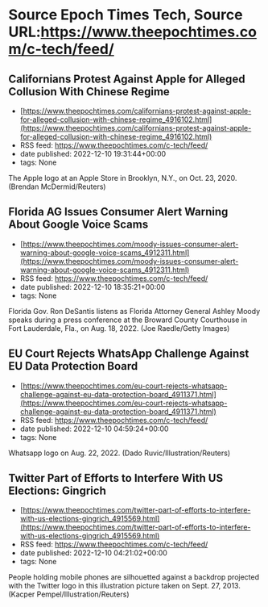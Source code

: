 # Source Epoch Times Tech, Source URL:https://www.theepochtimes.com/c-tech/feed/

## Californians Protest Against Apple for Alleged Collusion With Chinese Regime
 - [https://www.theepochtimes.com/californians-protest-against-apple-for-alleged-collusion-with-chinese-regime_4916102.html](https://www.theepochtimes.com/californians-protest-against-apple-for-alleged-collusion-with-chinese-regime_4916102.html)
 - RSS feed: https://www.theepochtimes.com/c-tech/feed/
 - date published: 2022-12-10 19:31:44+00:00
 - tags: None

The Apple logo at an Apple Store in Brooklyn, N.Y., on Oct. 23, 2020.  (Brendan McDermid/Reuters)

## Florida AG Issues Consumer Alert Warning About Google Voice Scams
 - [https://www.theepochtimes.com/moody-issues-consumer-alert-warning-about-google-voice-scams_4912311.html](https://www.theepochtimes.com/moody-issues-consumer-alert-warning-about-google-voice-scams_4912311.html)
 - RSS feed: https://www.theepochtimes.com/c-tech/feed/
 - date published: 2022-12-10 18:35:21+00:00
 - tags: None

Florida Gov. Ron DeSantis listens as Florida Attorney General Ashley Moody speaks during a press conference at the Broward County Courthouse in Fort Lauderdale, Fla., on Aug. 18, 2022. (Joe Raedle/Getty Images)

## EU Court Rejects WhatsApp Challenge Against EU Data Protection Board
 - [https://www.theepochtimes.com/eu-court-rejects-whatsapp-challenge-against-eu-data-protection-board_4911371.html](https://www.theepochtimes.com/eu-court-rejects-whatsapp-challenge-against-eu-data-protection-board_4911371.html)
 - RSS feed: https://www.theepochtimes.com/c-tech/feed/
 - date published: 2022-12-10 04:59:24+00:00
 - tags: None

Whatsapp logo on Aug. 22, 2022. (Dado Ruvic/Illustration/Reuters)

## Twitter Part of Efforts to Interfere With US Elections: Gingrich
 - [https://www.theepochtimes.com/twitter-part-of-efforts-to-interfere-with-us-elections-gingrich_4915569.html](https://www.theepochtimes.com/twitter-part-of-efforts-to-interfere-with-us-elections-gingrich_4915569.html)
 - RSS feed: https://www.theepochtimes.com/c-tech/feed/
 - date published: 2022-12-10 04:21:02+00:00
 - tags: None

People holding mobile phones are silhouetted against a backdrop projected with the Twitter logo in this illustration picture taken on Sept. 27, 2013. (Kacper Pempel/Illustration/Reuters)
